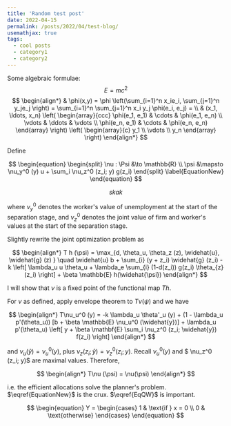 ```yaml
---
title: 'Random test post'
date: 2022-04-15
permalink: /posts/2022/04/test-blog/
usemathjax: true
tags:
  - cool posts
  - category1
  - category2
---
```


Some algebraic formulae:
$$ E = mc^2 $$
$$
\begin{align*}
  & \phi(x,y) = \phi \left(\sum_{i=1}^n x_ie_i, \sum_{j=1}^n y_je_j \right)
  = \sum_{i=1}^n \sum_{j=1}^n x_i y_j \phi(e_i, e_j) = \\
  & (x_1, \ldots, x_n) \left( \begin{array}{ccc}
      \phi(e_1, e_1) & \cdots & \phi(e_1, e_n) \\
      \vdots & \ddots & \vdots \\
      \phi(e_n, e_1) & \cdots & \phi(e_n, e_n)
    \end{array} \right)
  \left( \begin{array}{c}
      y_1 \\
      \vdots \\
      y_n
    \end{array} \right)
\end{align*}
$$


Define

$$
\begin{equation}
	\begin{split}
		\nu : \Psi &\to \mathbb{R} \\
		\psi &\mapsto \nu_y^0 (y) u + \sum_i \nu_z^0 (z_i; y) g(z_i)
	\end{split}
	\label{EquationNew}
\end{equation}
$$

$$
\begin{equation}
	\label{EqQW}
	skak
\end{equation}
$$

where $\nu_y^0$ denotes the worker's value of unemployment at the start of the separation stage, and $\nu_z^0$ denotes the joint value of firm and worker's values at the start of the separation stage.

Slightly rewrite the joint optimization problem as

$$
\begin{align*}
	T h (\psi) = \max_{d, \theta_u, \theta_z (z), \widehat{u}, \widehat{g} (z) } \quad \widehat{u} b + \sum_{i} (y + z_i) \widehat{g} (z_i) - k \left[ \lambda_u u \theta_u + \lambda_e \sum_{i} (1-d(z_i)) g(z_i) \theta_{z} (z_i) \right] + \beta \mathbb{E} h(\widehat{\psi})
\end{align*}
$$

I will show that $\nu$ is a fixed point of the functional map $Th$.

For $\nu$ as defined, apply envelope theorem to $T\nu(\psi)$ and we have

$$
\begin{align*}
	T\nu_u^0 (y) = -k \lambda_u \theta'_u (y) + (1 - \lambda_u p'(\theta_u)) [b + \beta \mathbb{E} \nu_u^0 (\widehat{y})] + \lambda_u p'(\theta_u) \left[ y + \beta \mathbf{E} \sum_i \nu_z^0 (z_i; \widehat{y}) f(z_i) \right] 
\end{align*}
$$

and $\nu_u (\widehat{y}) = \nu_u^0 (y)$, plus $\nu_z (z_i; \widehat{y}) = \nu_z^0 (z_i; y)$. Recall $\nu_u^0 (y)$ and $ \nu_z^0 (z_i; y)$ are maximal values. Therefore,

$$
\begin{align*}
	T\nu (\psi) = \nu(\psi)
\end{align*}
$$

i.e. the efficient allocations solve the planner's problem. $\eqref{EquationNew}$ is the crux. $\eqref{EqQW}$ is important.

$$
\begin{equation}
	Y = \begin{cases}
		1 & \text{if } x = 0 \\
		0 & \text{otherwise}
	\end{cases}
\end{equation}
$$
